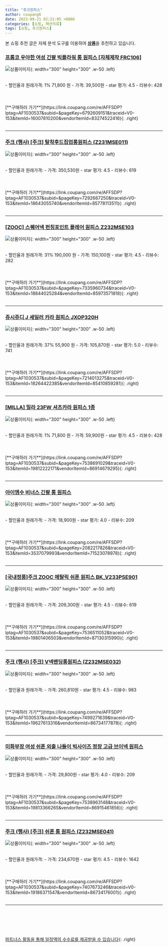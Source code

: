 ```yaml
---
title: "쥬크원피스"
author: coupang6
date: 2023-09-21 02:21:05 +0800
categories: [쇼핑, 패션의류]
tags: [쇼핑, 쥬크원피스]
---
```


본 쇼핑 추천 글은 자체 분석 도구를 이용하여 [**상품**](https://link.coupang.com/a/bao1ui)을 추천하고 있습니다.

### [프롬코 우아한 여성 긴팔 빅플라워 롱 원피스 [자체제작 FRC106]](https://link.coupang.com/re/AFFSDP?lptag=AF1030537&subid=&pageKey=6792609151&traceid=V0-153&itemId=16007810200&vendorItemId=83274522416)

![상품이미지](https://thumbnail7.coupangcdn.com/thumbnails/remote/230x230ex/image/vendor_inventory/c559/5866f6cce2686335d471b2624a18737d4c412e8428ae492d918656aeb480.jpg){: width="300" height="300" .w-50 .left}


<br>
- 할인율과 원래가격: 1%  71,800   원
- 가격: 39,500원
- star 평가: 4.5
- 리뷰수: 428
<br>
<br>
<br>
<br>
[**구매하러 가기**](https://link.coupang.com/re/AFFSDP?lptag=AF1030537&subid=&pageKey=6792609151&traceid=V0-153&itemId=16007810200&vendorItemId=83274522416){: .right}
<br>
<br>

---

### [주크 (행사) [주크] 탈착후드집업롱원피스 (Z231MSE011)](https://link.coupang.com/re/AFFSDP?lptag=AF1030537&subid=&pageKey=7292667250&traceid=V0-153&itemId=18643055740&vendorItemId=85778113511)

![상품이미지](https://thumbnail9.coupangcdn.com/thumbnails/remote/230x230ex/image/vendor_inventory/b1f9/b8f9866ee81bb1f2c11f1c168260f3ac83f8ce1d4a5e9c205a7beb847237.jpg){: width="300" height="300" .w-50 .left}


<br>
- 할인율과 원래가격: 
- 가격: 350,530원
- star 평가: 4.5
- 리뷰수: 619
<br>
<br>
<br>
<br>
[**구매하러 가기**](https://link.coupang.com/re/AFFSDP?lptag=AF1030537&subid=&pageKey=7292667250&traceid=V0-153&itemId=18643055740&vendorItemId=85778113511){: .right}
<br>
<br>

---

### [[ZOOC] 스퀘어넥 펀칭포인트 플레어 원피스 Z232MSE103](https://link.coupang.com/re/AFFSDP?lptag=AF1030537&subid=&pageKey=7335960734&traceid=V0-153&itemId=18844025284&vendorItemId=85973571818)

![상품이미지](https://thumbnail6.coupangcdn.com/thumbnails/remote/230x230ex/image/vendor_inventory/3770/9bcc7627571db1d7e364667a2f2eb19fcf50dd1f676e71e189d6dc6c94b2.jpg){: width="300" height="300" .w-50 .left}


<br>
- 할인율과 원래가격: 31%  190,000   원
- 가격: 150,100원
- star 평가: 4.5
- 리뷰수: 282
<br>
<br>
<br>
<br>
[**구매하러 가기**](https://link.coupang.com/re/AFFSDP?lptag=AF1030537&subid=&pageKey=7335960734&traceid=V0-153&itemId=18844025284&vendorItemId=85973571818){: .right}
<br>
<br>

---

### [쥬시쥬디 J 세일러 카라 원피스 JXOP320H](https://link.coupang.com/re/AFFSDP?lptag=AF1030537&subid=&pageKey=7214013275&traceid=V0-153&itemId=18264422385&vendorItemId=85410859281)

![상품이미지](https://thumbnail7.coupangcdn.com/thumbnails/remote/230x230ex/image/retail/images/2023/03/21/18/7/cd544377-e414-424a-acf9-e49070e370ea.jpg){: width="300" height="300" .w-50 .left}


<br>
- 할인율과 원래가격: 37%  55,900   원
- 가격: 105,870원
- star 평가: 5.0
- 리뷰수: 741
<br>
<br>
<br>
<br>
[**구매하러 가기**](https://link.coupang.com/re/AFFSDP?lptag=AF1030537&subid=&pageKey=7214013275&traceid=V0-153&itemId=18264422385&vendorItemId=85410859281){: .right}
<br>
<br>

---

### [[MILLA] 밀라 23FW 셔츠카라 원피스 1종](https://link.coupang.com/re/AFFSDP?lptag=AF1030537&subid=&pageKey=7538691029&traceid=V0-153&itemId=19812222171&vendorItemId=86914679295)

![상품이미지](https://thumbnail7.coupangcdn.com/thumbnails/remote/230x230ex/image/vendor_inventory/ace1/86168b438177d645cdc82ea6ce9e5d6a81bbf35a388b20cb4fca4957ad81.jpg){: width="300" height="300" .w-50 .left}


<br>
- 할인율과 원래가격: 1%  71,800   원
- 가격: 59,900원
- star 평가: 4.5
- 리뷰수: 428
<br>
<br>
<br>
<br>
[**구매하러 가기**](https://link.coupang.com/re/AFFSDP?lptag=AF1030537&subid=&pageKey=7538691029&traceid=V0-153&itemId=19812222171&vendorItemId=86914679295){: .right}
<br>
<br>

---

### [아이엠수 비너스 긴팔 롱 원피스](https://link.coupang.com/re/AFFSDP?lptag=AF1030537&subid=&pageKey=2082217826&traceid=V0-153&itemId=3537079993&vendorItemId=71523078978)

![상품이미지](https://thumbnail9.coupangcdn.com/thumbnails/remote/230x230ex/image/vendor_inventory/2f5e/0d84713c34413f7e0f86e54aa0278d8bda40697bf0a052cc8606a2359534.jpg){: width="300" height="300" .w-50 .left}


<br>
- 할인율과 원래가격: 
- 가격: 18,900원
- star 평가: 4.0
- 리뷰수: 209
<br>
<br>
<br>
<br>
[**구매하러 가기**](https://link.coupang.com/re/AFFSDP?lptag=AF1030537&subid=&pageKey=2082217826&traceid=V0-153&itemId=3537079993&vendorItemId=71523078978){: .right}
<br>
<br>

---

### [[국내정품]주크 ZOOC 메탈릭 쉬폰 원피스 BK_V233PSE901](https://link.coupang.com/re/AFFSDP?lptag=AF1030537&subid=&pageKey=7536511052&traceid=V0-153&itemId=19801406503&vendorItemId=87130315990)

![상품이미지](https://thumbnail9.coupangcdn.com/thumbnails/remote/230x230ex/image/vendor_inventory/2dbe/4276053f0deebd0319c61870ddda047027dd1d2d8c0512787337cc1a6cb6.jpg){: width="300" height="300" .w-50 .left}


<br>
- 할인율과 원래가격: 
- 가격: 209,300원
- star 평가: 4.5
- 리뷰수: 619
<br>
<br>
<br>
<br>
[**구매하러 가기**](https://link.coupang.com/re/AFFSDP?lptag=AF1030537&subid=&pageKey=7536511052&traceid=V0-153&itemId=19801406503&vendorItemId=87130315990){: .right}
<br>
<br>

---

### [주크 (행사) [주크] V넥밴딩롱원피스 (Z232MSE032)](https://link.coupang.com/re/AFFSDP?lptag=AF1030537&subid=&pageKey=7499271639&traceid=V0-153&itemId=19627613316&vendorItemId=86734177878)

![상품이미지](https://thumbnail7.coupangcdn.com/thumbnails/remote/230x230ex/image/vendor_inventory/5653/9e8333741179a558758ad2c9633be2693e2c16582ceb6de5daad5166f8bb.jpg){: width="300" height="300" .w-50 .left}


<br>
- 할인율과 원래가격: 
- 가격: 260,810원
- star 평가: 4.5
- 리뷰수: 983
<br>
<br>
<br>
<br>
[**구매하러 가기**](https://link.coupang.com/re/AFFSDP?lptag=AF1030537&subid=&pageKey=7499271639&traceid=V0-153&itemId=19627613316&vendorItemId=86734177878){: .right}
<br>
<br>

---

### [미화부장 여성 쉬폰 외출 나들이 빅사이즈 정장 고급 브이넥 원피스](https://link.coupang.com/re/AFFSDP?lptag=AF1030537&subid=&pageKey=7538963148&traceid=V0-153&itemId=19813366265&vendorItemId=86915461856)

![상품이미지](https://thumbnail6.coupangcdn.com/thumbnails/remote/230x230ex/image/vendor_inventory/64a2/1849d66d4d13572f2da8303a07391862c77ec85f21a9c91363be8aa7a787.png){: width="300" height="300" .w-50 .left}


<br>
- 할인율과 원래가격: 
- 가격: 29,800원
- star 평가: 4.0
- 리뷰수: 209
<br>
<br>
<br>
<br>
[**구매하러 가기**](https://link.coupang.com/re/AFFSDP?lptag=AF1030537&subid=&pageKey=7538963148&traceid=V0-153&itemId=19813366265&vendorItemId=86915461856){: .right}
<br>
<br>

---

### [주크 (행사) [주크] 쉬폰 롱 원피스 (Z232MSE041)](https://link.coupang.com/re/AFFSDP?lptag=AF1030537&subid=&pageKey=7407673246&traceid=V0-153&itemId=19186371547&vendorItemId=86734176001)

![상품이미지](https://thumbnail10.coupangcdn.com/thumbnails/remote/230x230ex/image/vendor_inventory/3f16/fd9754da1cc7fce64477ca22645d1b13035752567a3d73fc2c7c966d1cbc.jpg){: width="300" height="300" .w-50 .left}


<br>
- 할인율과 원래가격: 
- 가격: 234,670원
- star 평가: 4.5
- 리뷰수: 1642
<br>
<br>
<br>
<br>
[**구매하러 가기**](https://link.coupang.com/re/AFFSDP?lptag=AF1030537&subid=&pageKey=7407673246&traceid=V0-153&itemId=19186371547&vendorItemId=86734176001){: .right}
<br>
<br>

---
<br><br><br><br><br> [파트너스 활동을 통해 일정액의 수수료를 제공받을 수 있습니다](https://link.coupang.com/a/bao1ui){: .right}